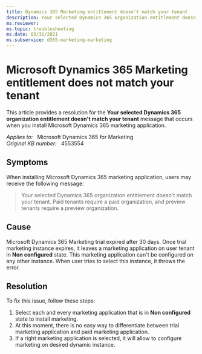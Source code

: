 ```yaml
---
title: Dynamics 365 Marketing entitlement doesn't match your tenant
description: Your selected Dynamics 365 organization entitlement doesn't match your tenant. This message may occur when you install the Microsoft Dynamics 365 marketing application.
ms.reviewer: 
ms.topic: troubleshooting
ms.date: 03/31/2021
ms.subservice: d365-marketing-marketing
---
```

# Microsoft Dynamics 365 Marketing entitlement does not match your tenant

This article provides a resolution for the **Your selected Dynamics 365 organization entitlement doesn't match your tenant** message that occurs when you install Microsoft Dynamics 365 marketing application.

_Applies to:_ &nbsp; Microsoft Dynamics 365 for Marketing  
_Original KB number:_ &nbsp; 4553554

## Symptoms

When installing Microsoft Dynamics 365 marketing application, users may receive the following message:

> Your selected Dynamics 365 organization entitlement doesn't match your tenant. Paid tenants require a paid organization, and preview tenants require a preview organization.

## Cause

Microsoft Dynamics 365 Marketing trial expired after 30 days. Once trial marketing instance expires, it leaves a marketing application on user tenant in **Non configured** state. This marketing application can't be configured on any other instance. When user tries to select this instance, it throws the error.  

## Resolution

To fix this issue, follow these steps:

1. Select each and every marketing application that is in **Non configured** state to install marketing.
2. At this moment, there is no easy way to differentiate between trial marketing application and paid marketing application.
3. If a right marketing application is selected, it will allow to configure marketing on desired dynamic instance.
